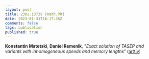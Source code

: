 ```yaml
---
layout: post
title: 2301.13739 [math.PR]
date: 2023-01-31T16:17:36Z
comments: false
tags: publication
published: true
---
```


<b>Konstantin Matetski</b>, <b>Daniel Remenik</b>, "<i>Exact solution of TASEP and variants with inhomogeneous speeds and  memory lengths</i>" ([arXiv](http://arxiv.org/abs/2301.13739v1))
